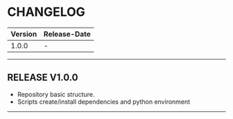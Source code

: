# CHANGELOG

| Version | Release-Date |
|---------|--------------|
| 1.0.0   | -            |


__________________

## RELEASE V1.0.0

* Repository basic structure.
* Scripts create/install dependencies and python environment

__________________

